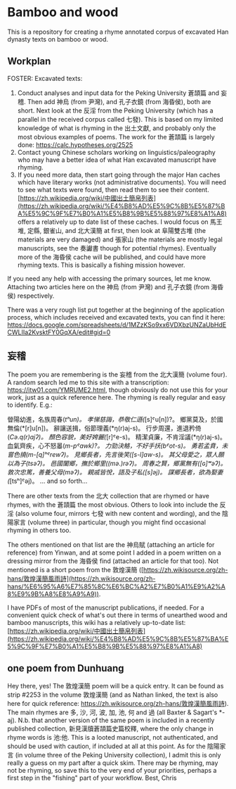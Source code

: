 # Bamboo and wood
This is a repository for creating a rhyme annotated corpus of excavated Han dynasty texts on bamboo or wood. 

## Workplan
FOSTER: Excavated texts:

1. Conduct analyses and input data for the Peking University 蒼頡篇 and 妄稽. Then add 神烏 (from 尹灣), and 孔子衣鏡 (from 海昏侯), both are short. Next look at the 反淫 from the Peking University (which has a parallel in the received corpus called 七發). This is based on my limited knowledge of what is rhyming in the 出土文獻, and probably only the most obvious examples of poems. The work for the 蒼頡篇 is largely done: https://calc.hypotheses.org/2525
2. Contact young Chinese scholars working on linguistics/paleography who may have a better idea of what Han excavated manuscript have rhyming. 
3. If you need more data, then start going through the major Han caches which have literary works (not administrative documents). You will need to see what texts were found, then read them to see their content. [https://zh.wikipedia.org/wiki/中國出土簡帛列表](https://zh.wikipedia.org/wiki/%E4%B8%AD%E5%9C%8B%E5%87%BA%E5%9C%9F%E7%B0%A1%E5%B8%9B%E5%88%97%E8%A1%A8) offers a relatively up to date list of these caches. I would focus on 馬王堆, 定縣, 銀雀山, and 北大漢簡 at first, then look at 阜陽雙古堆 (the materials are very damaged) and 張家山 (the materials are mostly legal manuscripts, see the 奏讞書 though for potential rhymes). Eventually more of the 海昏侯 cache will be published, and could have more rhyming texts. This is basically a fishing mission however.

If you need any help with accessing the primary sources, let me know. Attaching two articles here on the 神烏 (from 尹灣) and 孔子衣鏡 (from 海昏侯) respectively.

There was a very rough list put together at the beginning of the application process, which includes received and excavated texts, you can find it here:
https://docs.google.com/spreadsheets/d/1MZzKSo9xx6VDXbzUNZaUbHdECWLIIa2KvsktFY0GqXA/edit#gid=0 

## 妄稽

The poem you are remembering is the 妄稽 from the 北大漢簡 (volume four). A random search led me to this site with a transcription: <https://itw01.com/YMRUME2.html>, though obviously do not use this for your work, just as a quick reference here. The rhyming is really regular and easy to identify. E.g.:

䁝陽幼進，名族周春(*tʰun)。
孝悌慈誨，恭敬仁遜(*[s]ˤu[n])?。
鄉黨莫及，於國無倫(*[r]u[n])。
辭讓送揖，俗節理義(*ŋ(r)aj-s)。
行步周還，進退矜倚(*Cə.q(r)ajʔ)。
顏色容貌，美好姱麗(*[r]ˤe-s)。
精潔貞廉，不肯淫議(*ŋ(r)aj-s)。
血氣齊疾，心不怒㬥(*m-pˤawk)?。
力勁決觡，不好手扷(*bˤot-s)。
勇若孟賁，未嘗色撓(*m-[q]ʰˤrewʔ)。
見鄉長者，先言後笑(*[s-l]aw-s)。
其父母愛之，眾人願以為子(*tsəʔ)。
邑國闔鄉，撫於鄉里(*(mə.)rəʔ)。
周春之賢，鄉黨無有(*[ɢ]ʷəʔ)。
敦次忠篤，善養父母(*məʔ)。
親戚皆悅，語及子私(*[s]əj)。
謀鄉長者，欲為娶妻(*[tsʰ]ˤəj)。
... and so forth...

There are other texts from the 北大 collection that are rhymed or have rhymes, with the 蒼頡篇 the most obvious. Others to look into include the 反淫 (also volume four, mirrors 七發 with new content and wording), and the 陰陽家言 (volume three) in particular, though you might find occasional rhyming in others too.

The others mentioned on that list are the 神烏賦 (attaching an article for reference) from Yinwan, and at some point I added in a poem written on a dressing mirror from the 海昏侯 find (attached an article for that too). Not mentioned is a short poem from the 敦煌漢簡 ([https://zh.wikisource.org/zh-hans/敦煌漢簡風雨詩](https://zh.wikisource.org/zh-hans/%E6%95%A6%E7%85%8C%E6%BC%A2%E7%B0%A1%E9%A2%A8%E9%9B%A8%E8%A9%A9)).

I have PDFs of most of the manuscript publications, if needed. For a convenient quick check of what's out there in terms of unearthed wood and bamboo manuscripts, this wiki has a relatively up-to-date list: 
[https://zh.wikipedia.org/wiki/中國出土簡帛列表](https://zh.wikipedia.org/wiki/%E4%B8%AD%E5%9C%8B%E5%87%BA%E5%9C%9F%E7%B0%A1%E5%B8%9B%E5%88%97%E8%A1%A8)

## one poem from Dunhuang

Hey there, yes! The 敦煌漢簡 poem will be a quick entry. It can be found as strip #2253 in the volume 敦煌漢簡 (and as Nathan linked, the text is also here for quick reference: https://zh.wikisource.org/zh-hans/敦煌漢簡風雨詩). The main rhymes are 多, 沙, 河, 波, 加, 池, 何 and 過 (all Baxter & Sagart's *-aj). 
N.b. that another version of the same poem is included in a recently published collection, 新見漢牘蒼頡篇史篇校釋, where the only change in rhyme words is 池:他. This is a looted manuscript, not authenticated, and should be used with caution, if included at all at this point.
As for the 陰陽家言  (in volume three of the Peking University collection), I admit this is only really a guess on my part after a quick skim. There may be rhyming, may not be rhyming, so save this to the very end of your priorities, perhaps a first step in the "fishing" part of your workflow.
Best,
Chris
